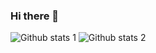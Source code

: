 ### Hi there 👋

<!--
**aslnekrem/aslnekrem** is a ✨ _special_ ✨ repository because its `README.md` (this file) appears on your GitHub profile.

Here are some ideas to get you started:

- 🔭 I’m currently working on ...
- 🌱 I’m currently learning ...
- 👯 I’m looking to collaborate on ...
- 🤔 I’m looking for help with ...
- 💬 Ask me about ...
- 📫 How to reach me: ...
- 😄 Pronouns: ...
- ⚡ Fun fact: ...
-->
![Github stats 1](https://github-readme-stats.vercel.app/api?username=aslnekrem&show_icons=true&theme=gradient) 
![Github stats 2](https://github-readme-stats.vercel.app/api?username=aslnekrem&show_icons=true&theme=radical)

